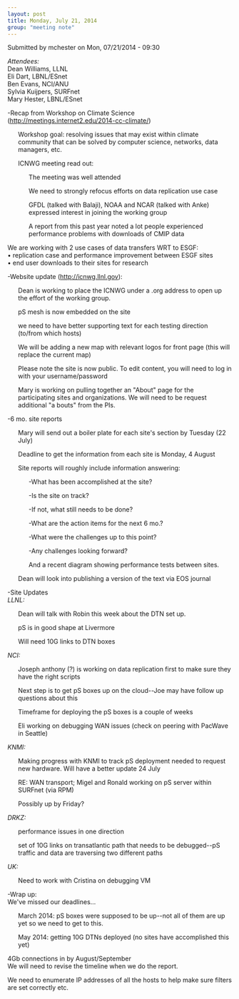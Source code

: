 ```yaml
---
layout: post
title: Monday, July 21, 2014
group: "meeting note"
---
```


<div id="content" class="column">
    <div class="section">
        <a id="main-content"></a>
        <div class="region region-content">
            <div id="block-system-main" class="block block-system">
                <div class="content">
                    <div id="node-42" class="node node-book node-full clearfix" about="/content/monday-july-21-2014" typeof="sioc:Item foaf:Document">
                        <span property="dc:title" content="Monday, July 21, 2014" class="rdf-meta element-hidden"></span><span property="sioc:num_replies" content="0" datatype="xsd:integer" class="rdf-meta element-hidden"></span>
                        <div class="meta submitted">
                            <span property="dc:date dc:created" content="2014-07-21T09:30:36-07:00" datatype="xsd:dateTime" rel="sioc:has_creator">Submitted by <span class="username" xml:lang="" about="/users/mchester" typeof="sioc:UserAccount" property="foaf:name" datatype="">mchester</span> on Mon, 07/21/2014 - 09:30</span>    
                        </div>
                        <div class="content clearfix">
                            <div class="field field-name-body field-type-text-with-summary field-label-hidden">
                                <div class="field-items">
                                    <div class="field-item even" property="content:encoded">
                                        <p><em>Attendees:</em><br>
                                            Dean Williams, LLNL<br>
                                            Eli Dart, LBNL/ESnet<br>
                                            Ben Evans, NCI/ANU<br>
                                            Sylvia Kuijpers, SURFnet<br>
                                            Mary Hester, LBNL/ESnet
                                        </p>
                                        <p>-Recap from Workshop on Climate Science (<a href="http://meetings.internet2.edu/2014-cc-climate/">http://meetings.internet2.edu/2014-cc-climate/</a>)</p>
                                        <ul>  Workshop goal: resolving issues that may exist within climate community that can be solved by computer science, networks, data managers, etc.</ul>
                                        <ul>
                                            ICNWG meeting read out: 
                                            <ul>  The meeting was well attended</ul>
                                            <ul>  We need to strongly refocus efforts on data replication use case</ul>
                                            <ul>  GFDL (talked with Balaji), NOAA and NCAR (talked with Anke) expressed interest in joining the working group</ul>
                                            <ul>  A report from this past year noted a lot people experienced performance problems with downloads of CMIP data </ul>
                                        </ul>
                                        <p>We are working with 2 use cases of data transfers WRT to ESGF:<br>
                                            • replication case and performance improvement between ESGF sites<br>
                                            • end user downloads to their sites for research
                                        </p>
                                        <p>-Website update (<a href="http://icnwg.llnl.gov">http://icnwg.llnl.gov</a>):</p>
                                        <ul>  Dean is working to place the ICNWG under a .org address to open up the effort of the working group. </ul>
                                        <ul>  pS mesh is now embedded on the site</ul>
                                        <ul>  we need to have better supporting text for each testing direction (to/from which hosts)</ul>
                                        <ul>  We will be adding a new map with relevant logos for front page (this will replace the current map) </ul>
                                        <ul>  Please note the site is now public. To edit content, you will need to log in with your username/password</ul>
                                        <ul>  Mary is working on pulling together an "About" page for the participating sites and organizations. We will need to be request additional "a bouts" from the PIs.</ul>
                                        <p>-6 mo. site reports</p>
                                        <ul>  Mary will send out a boiler plate for each site's section by Tuesday (22 July)</ul>
                                        <ul>  Deadline to get the information from each site is Monday, 4 August</ul>
                                        <ul>
                                            Site reports will roughly include information answering: 
                                            <ul>  -What has been accomplished at the site?</ul>
                                            <ul>  -Is the site on track?</ul>
                                            <ul>  -If not, what still needs to be done?</ul>
                                            <ul>  -What are the action items for the next 6 mo.?</ul>
                                            <ul>  -What were the challenges up to this point?</ul>
                                            <ul>  -Any challenges looking forward?</ul>
                                            <ul>  And a recent diagram showing performance tests between sites.</ul>
                                        </ul>
                                        <ul>  Dean will look into publishing a version of the text via EOS journal</ul>
                                        <p>-Site Updates<br><em>LLNL: </em></p>
                                        <ul>  Dean will talk with Robin this week about the DTN set up.</ul>
                                        <ul>  pS is in good shape at Livermore</ul>
                                        <ul>  Will need 10G links to DTN boxes</ul>
                                        <p><em>NCI:</em></p>
                                        <ul>  Joseph anthony (?) is working on data replication first to make sure they have the right scripts</ul>
                                        <ul>  Next step is to get pS boxes up on the cloud--Joe may have follow up questions about this</ul>
                                        <ul>  Timeframe for deploying the pS boxes is a couple of weeks</ul>
                                        <ul>  Eli working on debugging WAN issues (check on peering with PacWave in Seattle)</ul>
                                        <p><em>KNMI:</em></p>
                                        <ul>  Making progress with KNMI to track pS deployment needed to request new hardware. Will have a better update 24 July</ul>
                                        <ul>  RE: WAN transport; Migel and Ronald working on pS server within SURFnet (via RPM) </ul>
                                        <ul>  Possibly up by Friday?</ul>
                                        <p><em>DRKZ:</em></p>
                                        <ul>  performance issues in one direction</ul>
                                        <ul>  set of 10G links on transatlantic path that needs to be debugged--pS traffic and data are traversing two different paths</ul>
                                        <p><em>UK: </em></p>
                                        <ul>  Need to work with Cristina on debugging VM</ul>
                                        <p>-Wrap up:<br>
                                            We've missed our deadlines… 
                                        </p>
                                        <ul>  March 2014: pS boxes were supposed to be up--not all of them are up yet so we need to get to this.</ul>
                                        <ul>  May 2014: getting 10G DTNs deployed (no sites have accomplished this yet)</ul>
                                        <p>4Gb connections in by August/September<br>
                                            We will need to revise the timeline when we do the report.
                                        </p>
                                        <p>We need to enumerate IP addresses of all the hosts to help make sure filters are set correctly etc.</p>
                                    </div>
                                </div>
                            </div>
                        </div>
                    </div>
                </div>
            </div>
        </div>
    </div>
</div>